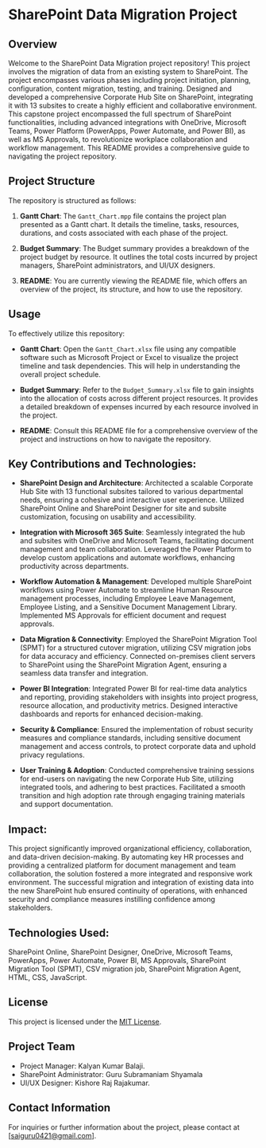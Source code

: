 # SharePoint Data Migration Project

## Overview
Welcome to the SharePoint Data Migration project repository! This project involves the migration of data from an existing system to SharePoint. The project encompasses various phases including project initiation, planning, configuration, content migration, testing, and training. Designed and developed a comprehensive Corporate Hub Site on SharePoint, integrating it with 13 subsites to create a highly efficient and collaborative environment. This capstone project encompassed the full spectrum of SharePoint functionalities, including advanced integrations with OneDrive, Microsoft Teams, Power Platform (PowerApps, Power Automate, and Power BI), as well as MS Approvals, to revolutionize workplace collaboration and workflow management. This README provides a comprehensive guide to navigating the project repository.

## Project Structure
The repository is structured as follows:

1. **Gantt Chart**: The `Gantt_Chart.mpp` file contains the project plan presented as a Gantt chart. It details the timeline, tasks, resources, durations, and costs associated with each phase of the project.

2. **Budget Summary**: The Budget summary provides a breakdown of the project budget by resource. It outlines the total costs incurred by project managers, SharePoint administrators, and UI/UX designers.

3. **README**: You are currently viewing the README file, which offers an overview of the project, its structure, and how to use the repository.

## Usage
To effectively utilize this repository:

- **Gantt Chart**: Open the `Gantt_Chart.xlsx` file using any compatible software such as Microsoft Project or Excel to visualize the project timeline and task dependencies. This will help in understanding the overall project schedule.

- **Budget Summary**: Refer to the `Budget_Summary.xlsx` file to gain insights into the allocation of costs across different project resources. It provides a detailed breakdown of expenses incurred by each resource involved in the project.

- **README**: Consult this README file for a comprehensive overview of the project and instructions on how to navigate the repository.

## Key Contributions and Technologies:

- **SharePoint Design and Architecture**: Architected a scalable Corporate Hub Site with 13 functional subsites tailored to various departmental needs, ensuring a cohesive and interactive user experience. Utilized SharePoint Online and SharePoint Designer for site and subsite customization, focusing on usability and accessibility.

- **Integration with Microsoft 365 Suite**: Seamlessly integrated the hub and subsites with OneDrive and Microsoft Teams, facilitating document management and team collaboration. Leveraged the Power Platform to develop custom applications and automate workflows, enhancing productivity across departments.

- **Workflow Automation & Management**: Developed multiple SharePoint workflows using Power Automate to streamline Human Resource management processes, including Employee Leave Management, Employee Listing, and a Sensitive Document Management Library. Implemented MS Approvals for efficient document and request approvals.

- **Data Migration & Connectivity**: Employed the SharePoint Migration Tool (SPMT) for a structured cutover migration, utilizing CSV migration jobs for data accuracy and efficiency. Connected on-premises client servers to SharePoint using the SharePoint Migration Agent, ensuring a seamless data transfer and integration.

- **Power BI Integration**: Integrated Power BI for real-time data analytics and reporting, providing stakeholders with insights into project progress, resource allocation, and productivity metrics. Designed interactive dashboards and reports for enhanced decision-making.

- **Security & Compliance**: Ensured the implementation of robust security measures and compliance standards, including sensitive document management and access controls, to protect corporate data and uphold privacy regulations.

- **User Training & Adoption**: Conducted comprehensive training sessions for end-users on navigating the new Corporate Hub Site, utilizing integrated tools, and adhering to best practices. Facilitated a smooth transition and high adoption rate through engaging training materials and support documentation.

## Impact:

This project significantly improved organizational efficiency, collaboration, and data-driven decision-making. By automating key HR processes and providing a centralized platform for document management and team collaboration, the solution fostered a more integrated and responsive work environment. The successful migration and integration of existing data into the new SharePoint hub ensured continuity of operations, with enhanced security and compliance measures instilling confidence among stakeholders.

## Technologies Used:

SharePoint Online, SharePoint Designer, OneDrive, Microsoft Teams, PowerApps, Power Automate, Power BI, MS Approvals, SharePoint Migration Tool (SPMT), CSV migration job, SharePoint Migration Agent, HTML, CSS, JavaScript.

## License
This project is licensed under the [MIT License](LICENSE).

## Project Team
- Project Manager: Kalyan Kumar Balaji.
- SharePoint Administrator: Guru Subramaniam Shyamala
- UI/UX Designer: Kishore Raj Rajakumar.

## Contact Information
For inquiries or further information about the project, please contact at [saiguru0421@gmail.com].
